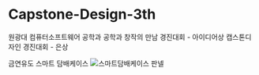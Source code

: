 # Capstone-Design-3th
원광대 컴퓨터소프트웨어 공학과 
공학과 창작의 만남 경진대회 - 아이디어상
캡스톤디자인 경진대회 - 은상

금연유도 스마트 담배케이스
![스마트담배케이스 판넬](https://user-images.githubusercontent.com/58000781/107632194-83b6cc00-6ca9-11eb-8d2c-e3c06397417c.jpg)
